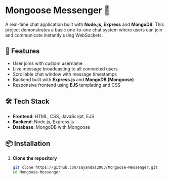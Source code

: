 # Mongoose Messenger 📨

A real-time chat application built with **Node.js**, **Express** and **MongoDB**. This project demonstrates a basic one-to-one chat system where users can join and communicate instantly using WebSockets.

## 🚀 Features

- User joins with custom username
- Live message broadcasting to all connected users
- Scrollable chat window with message timestamps
- Backend built with **Express.js** and **MongoDB (Mongoose)**
- Responsive frontend using **EJS** templating and CSS

## 🛠️ Tech Stack

- **Frontend**: HTML, CSS, JavaScript, EJS
- **Backend**: Node.js, Express.js
- **Database**: MongoDB with Mongoose

## 📦 Installation

1. **Clone the repository**  
   ```bash
   git clone https://github.com/sayandas2003/Mongoose-Messenger.git
   cd Mongoose-Messenger
